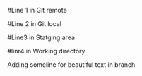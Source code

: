 #Line 1 in Git remote

#Line 2 in Git local

#Line3 in Statging area

#linr4 in Working directory

Adding someline for beautiful text in branch
